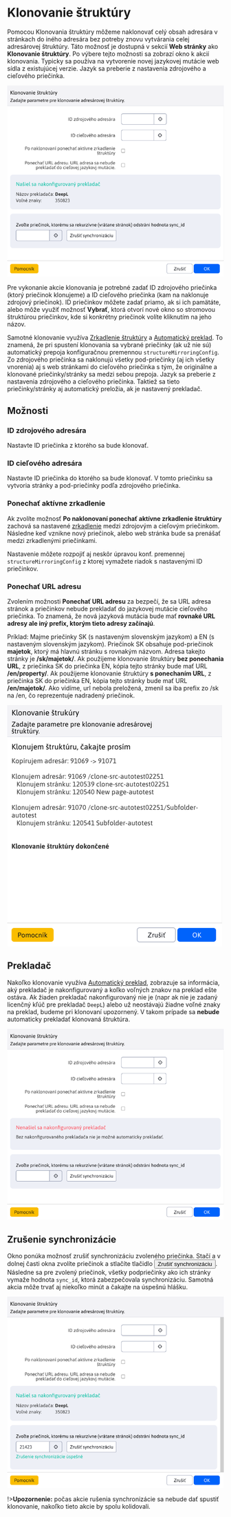 # Klonovanie štruktúry

Pomocou Klonovania štruktúry môžeme naklonovať celý obsah adresára v stránkach do iného adresára bez potreby znovu vytvárania celej adresárovej štruktúry. Táto možnosť je dostupná v sekcií **Web stránky** ako **Klonovanie štruktúry**. Po výbere tejto možnosti sa zobrazí okno k akcií klonovania. Typicky sa používa na vytvorenie novej jazykovej mutácie web sídla z existujúcej verzie. Jazyk sa preberie z nastavenia zdrojového a cieľového priečinka.

![](clone_structure_set_translator.png)

Pre vykonanie akcie klonovania je potrebné zadať ID zdrojového priečinka (ktorý priečinok klonujeme) a ID cieľového priečinka (kam na naklonuje zdrojový priečinok). ID priečinkov môžete zadať priamo, ak si ich pamätáte, alebo môže využiť možnosť **Vybrať**, ktorá otvorí nové okno so stromovou štruktúrou priečinkov, kde si konkrétny priečinok volíte kliknutím na jeho názov.

Samotné klonovanie využíva [Zrkadlenie štruktúry](../docmirroring/README.md) a [Automatický preklad](../../../admin/setup/translation.md). To znamená, že pri spustení klonovania sa vybrané priečinky (ak už nie sú) automatický prepoja konfiguračnou premennou ```structureMirroringConfig```. Zo zdrojového priečinka sa naklonujú všetky pod-priečinky (aj ich všetky vnorenia) aj s web stránkami do cieľového priečinka s tým, že originálne a klonované priečinky/stránky sa medzi sebou prepoja. Jazyk sa preberie z nastavenia zdrojového a cieľového priečinka. Taktiež sa tieto priečinky/stránky aj automatický preložia, ak je nastavený prekladač.

## Možnosti

### ID zdrojového adresára

Nastavte ID priečinka z ktorého sa bude klonovať.

### ID cieľového adresára

Nastavte ID priečinka do ktorého sa bude klonovať. V tomto priečinku sa vytvoria stránky a pod-priečinky podľa zdrojového priečinka.

### Ponechať aktívne zrkadlenie

Ak zvolíte možnosť **Po naklonovaní ponechať aktívne zrkadlenie štruktúry** zachová sa nastavené [zrkadlenie](../docmirroring/README.md) medzi zdrojovým a cieľovým priečinkom. Následne keď vznikne nový priečinok, alebo web stránka bude sa prenášať medzi zrkadlenými priečinkami.

Nastavenie môžete rozpojiť aj neskôr úpravou konf. premennej `structureMirroringConfig` z ktorej vymažete riadok s nastavenými ID priečinkov.

### Ponechať URL adresu

Zvolením možnosti **Ponechať URL adresu** za bezpečí, že sa URL adresa stránok a priečinkov nebude prekladať do jazykovej mutácie cieľového priečinka. To znamená, že nová jazyková mutácia bude mať **rovnaké URL adresy ale iný prefix, ktorým tieto adresy začínajú**.

Príklad:
Majme priečinky SK (s nastaveným slovenským jazykom) a EN (s nastaveným slovenským jazykom).
Priečinok SK obsahuje pod-priečinok **majetok**, ktorý má hlavnú stránku s rovnakým názvom. Adresa takejto stránky je **/sk/majetok/**.
Ak použijeme klonovanie štruktúry **bez ponechania URL**, z priečinka SK do priečinka EN, kópia tejto stránky bude mať URL **/en/property/**.
Ak použijeme klonovanie štruktúry **s ponechaním URL**, z priečinka SK do priečinka EN, kópia tejto stránky bude mať URL **/en/majetok/**. Ako vidíme, url nebola preložená, zmenil sa iba prefix zo /sk na /en, čo reprezentuje nadradený priečinok.

![](clone_structure_result.png)

## Prekladač

Nakoľko klonovanie využíva [Automatický preklad](../../../admin/setup/translation.md), zobrazuje sa informácia, aký prekladač je nakonfigurovaný a koľko voľných znakov na preklad ešte ostáva. Ak žiaden prekladač nakonfigurovaný nie je (napr ak nie je zadaný licenčný kľúč pre prekladač `DeepL`) alebo už neostávajú žiadne voľné znaky na preklad, budeme pri klonovaní upozornený. V takom prípade sa **nebude** automaticky prekladať klonovaná štruktúra.

![](clone_structure_no_set_translator.png)

## Zrušenie synchronizácie

Okno ponúka možnosť zrušiť synchronizáciu zvoleného priečinka. Stačí a v dolnej časti okna zvolíte priečinok a stlačíte tlačidlo <button class="btn btn-sm btn-outline-secondary" type="button">Zrušiť synchronizáciu</button>. Následne sa pre zvolený priečinok, všetky podpriečinky ako ich stránky vymaže hodnota `sync_id`, ktorá zabezpečovala synchronizáciu. Samotná akcia môže trvať aj niekoľko minút a čakajte na úspešnú hlášku.

![](clone_structure_undo_sync.png)

!>**Upozornenie:** počas akcie rušenia synchronizácie sa nebude dať spustiť klonovanie, nakoľko tieto akcie by spolu kolidovali.